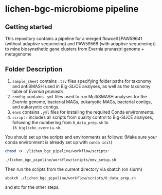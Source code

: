 # lichen-bgc-microbiome pipeline

## Getting started
This repository contains a pipeline for a merged flowcell [PAW59641 (without adaptive sequencing) and PAW59566 (with adaptive sequencing)] to mine biosynethetic gene clusters from Evernia prunastri genome + metagenome

## Folder Description

1. `sample_sheet` contains `.tsv` files specifying folder paths for taxonomy and antiSMASH used in Big-SLiCE analyses, as well as the taxonomy table of *Evernia prunastri*.
2. `config` contains `.yml` files used to run MultiSMASH analyses for the *Evernia* genome, bacterial MAGs, eukaryotic MAGs, bacterial contigs, and eukaryotic contigs.
3. `envs` contains `.yml` files for installing the required Conda environments.
4. `scripts` includes all scripts from quality control to Big-SLiCE analyses, following the numbering from `0_data_prep.sh` to `16_bigliche_evernia.sh`.

You should set up the scripts and environments as follows:
(Make sure your conda environment is already set up with `conda init`)

```bash
chmod +x ./lichen_bgc_pipeline/workflow/scripts*

./lichen_bgc_pipeline/workflow/scripts/env_setup.sh

```

Then run the scripts from the current directory via sbatch (on slurm)

```bash
sbatch ./lichen_bgc_pipeline/workflow/scripts/0_data_prep.sh
```

and etc for the other steps.
